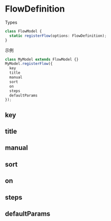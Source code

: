 # FlowDefinition

Types

```ts
class FlowModel {
  static registerFlow(options: FlowDefinition);
}
```

示例

```ts
class MyModel extends FlowModel {}
MyModel.registerFlow({
  key
  title
  manual
  sort
  on
  steps
  defaultParams
});
```

## key

## title

## manual

## sort

## on

## steps

## defaultParams
